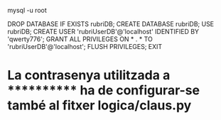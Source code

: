 mysql -u root

DROP DATABASE IF EXISTS rubriDB;
CREATE DATABASE rubriDB;
USE rubriDB;
CREATE USER 'rubriUserDB'@'localhost' IDENTIFIED BY 'qwerty776';
GRANT ALL PRIVILEGES ON * . * TO 'rubriUserDB'@'localhost';
FLUSH PRIVILEGES;
EXIT

# La contrasenya utilitzada a ********** ha de configurar-se també al fitxer logica/claus.py
